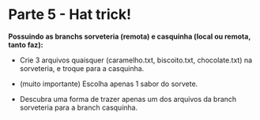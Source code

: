 # Parte 5 - Hat trick!

**Possuindo as branchs sorveteria (remota) e casquinha (local ou remota, tanto faz):**

- Crie 3 arquivos quaisquer (caramelho.txt, biscoito.txt, chocolate.txt) na sorveteria, e troque para a casquinha.

- (muito importante) Escolha apenas 1 sabor do sorvete.

- Descubra uma forma de trazer apenas um dos arquivos da branch sorveteria para a  branch casquinha.
